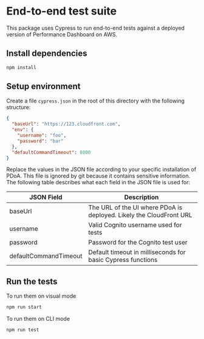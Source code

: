 # End-to-end test suite

This package uses Cypress to run end-to-end tests against a deployed version of Performance Dashboard on AWS.

## Install dependencies

```bash
npm install
```

## Setup environment

Create a file `cypress.json` in the root of this directory with the following structure:

```json
{
  "baseUrl": "https://123.cloudfront.com",
  "env": {
    "username": "foo",
    "password": "bar"
  },
  "defaultCommandTimeout": 8000
}
```

Replace the values in the JSON file according to your specific installation of PDoA. This file is ignored by git because it contains sensitive information. The following table describes what each field in the JSON file is used for:

| JSON Field            | Description                                                         |
| --------------------- | ------------------------------------------------------------------- |
| baseUrl               | The URL of the UI where PDoA is deployed. Likely the CloudFront URL |
| username              | Valid Cognito username used for tests                               |
| password              | Password for the Cognito test user                                  |
| defaultCommandTimeout | Default timeout in milliseconds for basic Cypress functions         |

## Run the tests

To run them on visual mode

```bash
npm run start
```

To run them on CLI mode

```bash
npm run test
```
